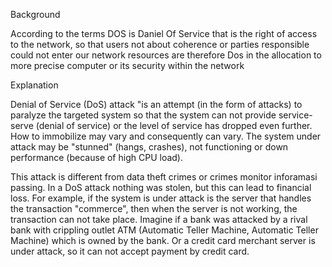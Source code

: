 Background

According to the terms DOS is Daniel Of Service that is the right of access to the network, so that users not about coherence or parties responsible could not enter our network resources are therefore Dos in the allocation to more precise computer or its security within the network

Explanation

Denial of Service (DoS) attack "is an attempt (in the form of attacks) to paralyze the targeted system so that the system can not provide service-serve (denial of service) or the level of service has dropped even further. How to immobilize may vary and consequently can vary. The system under attack may be "stunned" (hangs, crashes), not functioning or down performance (because of high CPU load).

This attack is different from data theft crimes or crimes monitor inforamasi passing. In a DoS attack nothing was stolen, but this can lead to financial loss. For example, if the system is under attack is the server that handles the transaction "commerce", then when the server is not working, the transaction can not take place. Imagine if a bank was attacked by a rival bank with crippling outlet ATM (Automatic Teller Machine, Automatic Teller Machine) which is owned by the bank. Or a credit card merchant server is under attack, so it can not accept payment by credit card.
